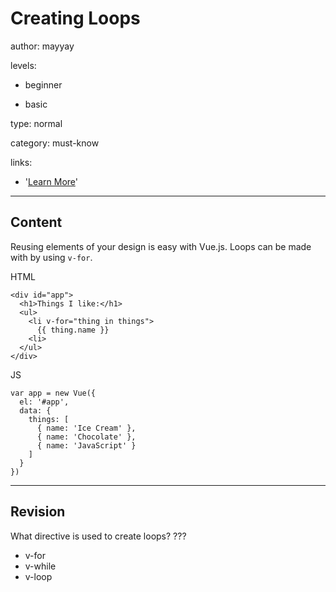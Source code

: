 # Creating Loops
author: mayyay

levels:

  - beginner

  - basic

type: normal

category: must-know

links:

  - '[Learn More](https://vuejs.org/v2/guide/#Conditionals-and-Loops)'

---
## Content

Reusing elements of your design is easy
  with Vue.js. Loops can be made with by
  using `v-for`.

HTML
```
<div id="app">
  <h1>Things I like:</h1>
  <ul>
    <li v-for="thing in things">
      {{ thing.name }}
    <li>
  </ul>
</div>
```
JS
```
var app = new Vue({
  el: '#app',
  data: {
    things: [
      { name: 'Ice Cream' },
      { name: 'Chocolate' },
      { name: 'JavaScript' }
    ]
  }
})
```
---
## Revision

What directive is used to create loops?
???

* v-for
* v-while
* v-loop
